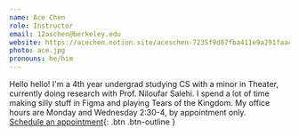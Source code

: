 ```yaml
---
name: Ace Chen
role: Instructor
email: 12aschen@berkeley.edu
website: https://acechen.notion.site/aceschen-7235f9d87fba411e9a291faac6ab50be
photo: ace.jpg
pronouns: he/him
---
```

Hello hello! I'm a 4th year undergrad studying CS with a minor in Theater, currently doing research with Prof. Niloufar Salehi. I spend a lot of time making silly stuff in Figma and playing Tears of the Kingdom. My office hours are Monday and Wednesday 2:30-4, by appointment only.  
[Schedule an appointment](https://calendly.com/aceschen/cs160-oh){: .btn .btn-outline }
